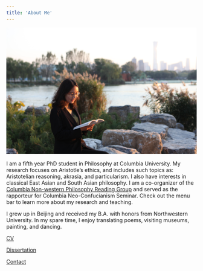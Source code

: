 ```yaml
---
title: 'About Me'
---
```


![Reading by the Hudson](/IMG_2340.jpg)

I am a fifth year PhD student in Philosophy at Columbia University. My research focuses on Aristotle’s ethics, and includes such topics as: Aristotelian reasoning, akrasia, and particularism. I also have interests in classical East Asian and South Asian philosophy. I am a co-organizer of the [Columbia Non-western Philosophy Reading Group](https://nonwesternphilosophy.wordpress.com) and served as the rapporteur for Columbia Neo-Confucianism Seminar. Check out the menu bar to learn more about my research and teaching.

I grew up in Beijing and received my B.A. with honors from Northwestern University. In my spare time, I enjoy translating poems, visiting museums, painting, and dancing.

[CV](/cv)

[Dissertation](/dissertation)

[Contact](/contact)
